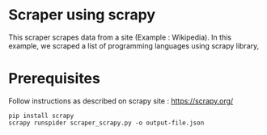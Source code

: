 # Scraper using scrapy
This scraper scrapes data from a site (Example : Wikipedia).
In this example, we scraped a list of programming languages using scrapy library,

# Prerequisites 
Follow instructions as described on scrapy site : https://scrapy.org/

```
pip install scrapy
scrapy runspider scraper_scrapy.py -o output-file.json 
```


 


